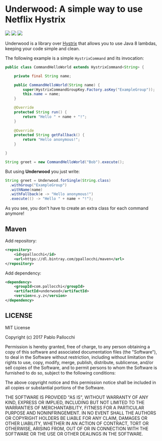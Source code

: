 # Underwood: A simple way to use Netflix Hystrix

[![][travis img]][travis]
[![][maven img]][maven]
[![][license img]][license]

Underwood is a library over [Hystrix](https://github.com/Netflix/Hystrix) that allows you to use Java 8 lambdas, keeping your code simple and clean.

The following example is a simple `HystrixCommand` and its invocation:

```java
public class CommandHelloWorld extends HystrixCommand<String> {

    private final String name;

    public CommandHelloWorld(String name) {
        super(HystrixCommandGroupKey.Factory.asKey("ExampleGroup"));
        this.name = name;
    }

    @Override
    protected String run() {
        return "Hello " + name + "!";
    }
    
    @Override
	protected String getFallback() {
        return "Hello anonymous!";
	}

}
```

```java
String greet = new CommandHelloWorld("Bob").execute();
```

But using **Underwood** you just write:

```java
String greet = Underwood.forSingle(String.class)
  .withGroup("ExampleGroup")
  .withName(name)
  .withFallback(e -> "Hello anonymous!")
  .execute(() -> "Hello " + name + "!");
```

As you see, you don't have to create an extra class for each command anymore!
## Maven

Add repository:

```xml
<repository>
    <id>ppallocchi</id>
    <url>https://dl.bintray.com/ppallocchi/maven</url>
</repository>
```

Add dependency:

```xml
<dependency>
    <groupId>com.pallocchi</groupId>
    <artifactId>underwood</artifactId>
    <version>x.y.z</version>
</dependency>
```
 
## LICENSE

MIT License

Copyright (c) 2017 Pablo Pallocchi

Permission is hereby granted, free of charge, to any person obtaining a copy
of this software and associated documentation files (the "Software"), to deal
in the Software without restriction, including without limitation the rights
to use, copy, modify, merge, publish, distribute, sublicense, and/or sell
copies of the Software, and to permit persons to whom the Software is
furnished to do so, subject to the following conditions:

The above copyright notice and this permission notice shall be included in all
copies or substantial portions of the Software.

THE SOFTWARE IS PROVIDED "AS IS", WITHOUT WARRANTY OF ANY KIND, EXPRESS OR
IMPLIED, INCLUDING BUT NOT LIMITED TO THE WARRANTIES OF MERCHANTABILITY,
FITNESS FOR A PARTICULAR PURPOSE AND NONINFRINGEMENT. IN NO EVENT SHALL THE
AUTHORS OR COPYRIGHT HOLDERS BE LIABLE FOR ANY CLAIM, DAMAGES OR OTHER
LIABILITY, WHETHER IN AN ACTION OF CONTRACT, TORT OR OTHERWISE, ARISING FROM,
OUT OF OR IN CONNECTION WITH THE SOFTWARE OR THE USE OR OTHER DEALINGS IN THE
SOFTWARE.

[travis]:https://travis-ci.org/ppallocchi/underwood
[travis img]:https://travis-ci.org/ppallocchi/underwood.svg?branch=master

[license]:LICENSE.txt
[license img]:https://img.shields.io/github/license/mashape/apistatus.svg

[maven]:https://bintray.com/ppallocchi/maven/underwood/_latestVersion
[maven img]:https://api.bintray.com/packages/ppallocchi/maven/underwood/images/download.svg
